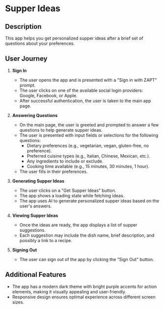 # Supper Ideas

## Description

This app helps you get personalized supper ideas after a brief set of questions about your preferences.

## User Journey

1. **Sign In**

    - The user opens the app and is presented with a "Sign in with ZAPT" prompt.
    - The user clicks on one of the available social login providers: Google, Facebook, or Apple.
    - After successful authentication, the user is taken to the main app page.

2. **Answering Questions**

    - On the main page, the user is greeted and prompted to answer a few questions to help generate supper ideas.
    - The user is presented with input fields or selections for the following questions:
        - Dietary preferences (e.g., vegetarian, vegan, gluten-free, no preference).
        - Preferred cuisine types (e.g., Italian, Chinese, Mexican, etc.).
        - Any ingredients to include or exclude.
        - Cooking time available (e.g., 15 minutes, 30 minutes, 1 hour).
    - The user fills in their preferences.

3. **Generating Supper Ideas**

    - The user clicks on a "Get Supper Ideas" button.
    - The app shows a loading state while fetching ideas.
    - The app uses AI to generate personalized supper ideas based on the user's answers.

4. **Viewing Supper Ideas**

    - Once the ideas are ready, the app displays a list of supper suggestions.
    - Each suggestion may include the dish name, brief description, and possibly a link to a recipe.

5. **Signing Out**

    - The user can sign out of the app by clicking the "Sign Out" button.

## Additional Features

- The app has a modern dark theme with bright purple accents for action elements, making it visually appealing and user-friendly.
- Responsive design ensures optimal experience across different screen sizes.